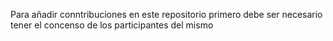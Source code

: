 Para añadir conntribuciones en este repositorio primero debe ser necesario tener el concenso de los participantes del mismo
